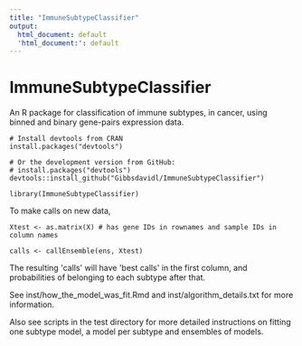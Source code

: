 ```yaml
---
title: "ImmuneSubtypeClassifier"
output:
  html_document: default
  'html_document:': default
---
```


# ImmuneSubtypeClassifier #
An R package for classification of immune subtypes, in cancer, using binned and binary gene-pairs expression data.

```{r}
# Install devtools from CRAN
install.packages("devtools")

# Or the development version from GitHub:
# install.packages("devtools")
devtools::install_github("Gibbsdavidl/ImmuneSubtypeClassifier")

library(ImmuneSubtypeClassifier)
```

To make calls on new data, 

```{r}
Xtest <- as.matrix(X) # has gene IDs in rownames and sample IDs in column names

calls <- callEnsemble(ens, Xtest)
```

The resulting 'calls' will have 'best calls' in the first column, and probabilities
of belonging to each subtype after that.

See inst/how_the_model_was_fit.Rmd and inst/algorithm_details.txt for more information.

Also see scripts in the test directory for more detailed instructions on
fitting one subtype model, a model per subtype and ensembles of models.
